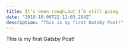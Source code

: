 ```yaml
---
title: It’s been rough…but I’m still going
date: "2019-10-06T22:12:03.284Z"
description: "This is my first Gatsby Post!"
---
```

This is my first Gatsby Post!